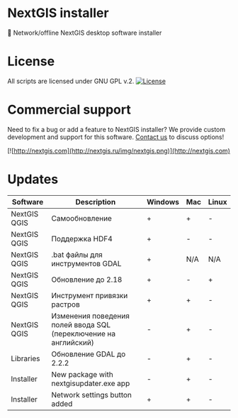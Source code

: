 # NextGIS installer

:dvd: Network/offline NextGIS desktop software installer

# License

All scripts are licensed under GNU GPL v.2.
[![License](https://img.shields.io/badge/License-GPL%20v2-blue.svg?maxAge=2592000)]()

# Commercial support

Need to fix a bug or add a feature to NextGIS installer? We provide custom
development and support for this software.
[Contact us](http://nextgis.ru/en/contact/) to discuss options!

[![http://nextgis.com](http://nextgis.ru/img/nextgis.png)](http://nextgis.com)

# Updates

| Software | Description | Windows | Mac | Linux |
|---|---|---|---|---|
| NextGIS QGIS | Самообновление | + | + | - |
| NextGIS QGIS | Поддержка HDF4 | + | - | - |
| NextGIS QGIS | .bat файлы для  инструментов GDAL | + | N/A | N/A |
| NextGIS QGIS | Обновление до 2.18 | + | - | + |
| NextGIS QGIS | Инструмент привязки растров | + | + | - |
| NextGIS QGIS | Изменения поведения полей ввода SQL (переключение на английский) | - | + | - |
| Libraries | Обновление GDAL до 2.2.2 | - | + | - |
| Installer | New package with nextgisupdater.exe app | - | + | - |
| Installer | Network settings button added | + | + | - |
